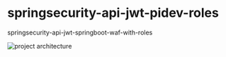 # springsecurity-api-jwt-pidev-roles
springsecurity-api-jwt-springboot-waf-with-roles


![project architecture](https://i.imgur.com/IdPmENX.png)
